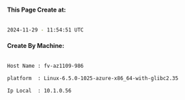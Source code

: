 
   
#### This Page Create at:

```bash

2024-11-29 - 11:54:51 UTC

```

#### Create By Machine:

```bash

Host Name : fv-az1109-986

platform  : Linux-6.5.0-1025-azure-x86_64-with-glibc2.35

Ip Local  : 10.1.0.56

```

